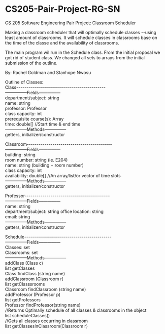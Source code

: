 # CS205-Pair-Project-RG-SN
CS 205 Software Engineering Pair Project: Classroom Scheduler

Making a classroom scheduler that will optimally schedule classes --using least amount of classrooms. It will schedule classes in classrooms base on the time of the classe and the availability of classrooms.

The main program wil run in the Schedule class. From the initial proposal we got rid of student class. We changed all sets to arrays from the initial submission of the outline.

By: Rachel Goldman and Stanhope Nwosu

Outline of Classes:  
Class---------------------------------------------   
        —————Fields—————  
        department/subject: string  
        name: string  
        professor: Professor  
        class capacity: int  
        prerequisite course(s): Array<Class>  
        time: double[] //Start time & end time  
        —————Methods—————  
        getters, initializer/constructor
        
            
Classroom-------------------------------------------  
        —————Fields—————  
        building: string  
        room number: string (ie. E204)   
        name: string (building + room number)  
        class capacity: int  
        availability: double[]     //An array/list/or vector of time slots  
        —————Methods—————  
        getters, initializer/constructor  

  
Professor-------------------------------------------  
        —————Fields—————  
        name: string  
        department/subject: string
        office location: string  
        email: string      
        —————Methods—————  
        getters, initializer/constructor  

  
Schedule--------------------------------------------  
        —————Fields—————  
        Classes: set <Class>  
        Classrooms: set <Classrooms>    
        —————Methods—————  
        addClass (Class c)    
        list <Class> getClasses  
        Class findClass (string name)          
        addClassroom (Classroom r)  
        list <Classroom> getClasssrooms  
        Classroom findClassroom (string name)  
        addProfessor (Professor p)  
        list <Professor> getProfessors  
        Professor findProfessor(string name)  
        //Returns Optimally schedule of all classes & classrooms in the object    
        list<string> scheduleClasses()  
        //Gets all classes occurring in classroom  
        list<Class> getClassesInClassroom(Classroom r)  
